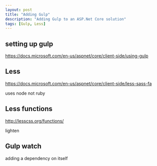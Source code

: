 ```yaml
---
layout: post
title: "Adding Gulp"
description: "Adding Gulp to an ASP.Net Core solution"
tags: [Gulp, Less]
---
```


## setting up gulp

https://docs.microsoft.com/en-us/aspnet/core/client-side/using-gulp

## Less

https://docs.microsoft.com/en-us/aspnet/core/client-side/less-sass-fa

uses node not ruby

## Less functions

http://lesscss.org/functions/

lighten

## Gulp watch

adding a dependency on itself
